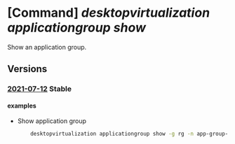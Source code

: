# [Command] _desktopvirtualization applicationgroup show_

Show an application group.

## Versions

### [2021-07-12](/Resources/mgmt-plane/L3N1YnNjcmlwdGlvbnMve30vcmVzb3VyY2Vncm91cHMve30vcHJvdmlkZXJzL21pY3Jvc29mdC5kZXNrdG9wdmlydHVhbGl6YXRpb24vYXBwbGljYXRpb25ncm91cHMve30=/2021-07-12.xml) **Stable**

<!-- mgmt-plane /subscriptions/{}/resourcegroups/{}/providers/microsoft.desktopvirtualization/applicationgroups/{} 2021-07-12 -->

#### examples

- Show application group
    ```bash
        desktopvirtualization applicationgroup show -g rg -n app-group-name
    ```
